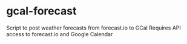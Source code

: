 # gcal-forecast
Script to post weather forecasts from forecast.io to GCal
Requires API access to forecast.io and Google Calendar
